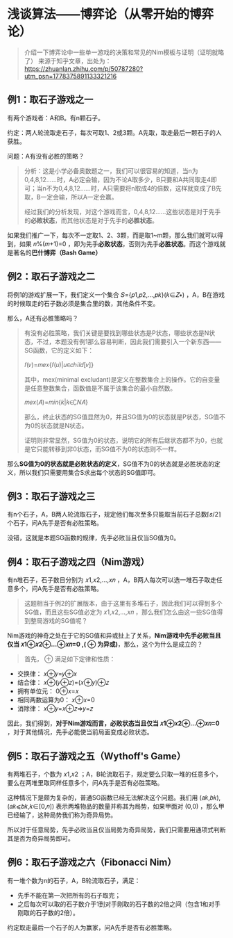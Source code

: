 # 浅谈算法——博弈论（从零开始的博弈论）

> 介绍一下博弈论中一些单一游戏的决策和常见的Nim模板与证明（证明就略了）
来源于知乎文章，出处为：https://zhuanlan.zhihu.com/p/50787280?utm_psn=1778375891133321216


## 例1：取石子游戏之一

有两个游戏者：A和B。有n颗石子。

约定：两人轮流取走石子，每次可取1、2或3颗。A先取，取走最后一颗石子的人获胜。

问题：A有没有必胜的策略？

> 分析：这是小学必备奥数题之一，我们可以很容易的知道，当n为0,4,8,12……时，A必定会输，因为不论A取多少，B只要和A共同取走4即可；当n不为0,4,8,12……时，A只需要将n取成4的倍数，这样就变成了B先取，B一定会输，所以A一定会赢。
>
> 经过我们的分析发现，对这个游戏而言，0,4,8,12……这些状态是对于先手的**必败状态**，而其他状态是对于先手的**必胜状态**。

如果我们推广一下，每次不一定取1、2、3颗，而是取1~m颗，那么我们就可以得到，如果 𝑛%(𝑚+1)=0 ，即为先手**必败状态**，否则为先手**必胜状态**。而这个游戏就是著名的**巴什博弈（Bash Game）**

## 例2：取石子游戏之二

将例1的游戏扩展一下，我们定义一个集合 𝑆={𝑝1,𝑝2,...,𝑝𝑘}(𝑘∈𝑍∗) ，A，B在游戏的时候取走的石子数必须是集合里的数，其他条件不变。

那么，A还有必胜策略吗？

> 有没有必胜策略，我们关键是要找到哪些状态是P状态，哪些状态是N状态，不过，本题没有例1那么容易判断，因此我们需要引入一个新东西——SG函数，它的定义如下：
>
> 𝑓(𝑣)=𝑚𝑒𝑥{𝑓(𝑢)|𝑢∈𝑐ℎ𝑖𝑙𝑑[𝑣]}
>
> 其中，mex(minimal excludant)是定义在整数集合上的操作。它的自变量是任意整数集合，函数值是不属于该集合的最小自然数。
>
> 𝑚𝑒𝑥(𝐴)=𝑚𝑖𝑛{𝑘|𝑘∈∁𝑁𝐴}
>
> 那么，终止状态的SG值显然为0，并且SG值为0的状态就是P状态，SG值不为0的状态就是N状态。
>
> 证明则非常显然，SG值为0的状态，说明它的所有后继状态都不为0，也就是它只能转移到非0状态，而SG值不为0的状态则不一样。

那么**SG值为0的状态就是必败状态的定义**，SG值不为0的状态就是必胜状态的定义，所以我们只需要用集合S求出每个状态的SG值即可。

## 例3：取石子游戏之三

有n个石子，A，B两人轮流取石子，规定他们每次至多只能取当前石子总数⌈𝑠/2⌉ 个石子，问A先手是否有必胜策略。

没错，这就是本题SG函数的规律，先手必败当且仅当SG值为0。

## 例4：取石子游戏之四（Nim游戏）

有n堆石子，石子数目分别为 𝑥1,𝑥2,...,𝑥𝑛 ，A，B两人每次可以选一堆石子取走任意多个，问A先手是否有必胜策略。

> 这题相当于例2的扩展版本，由于这里有多堆石子，因此我们可以得到多个SG值，而且这些SG值必定为 𝑥1,𝑥2,...,𝑥𝑛 ，那么我们怎么由这一些SG值得到整局游戏的SG值呢？

Nim游戏的神奇之处在于它的SG值和异或扯上了关系，**Nim游戏中先手必败当且仅当 𝑥1⊕𝑥2⊕...⊕𝑥𝑛=0 ,( ⊕ 为异或)**，那么，这个为什么是成立的？

> 首先， ⊕ 满足如下定律和性质：

- 交换律： 𝑥⊕𝑦=𝑦⊕𝑥
- 结合律： 𝑥⊕(𝑦⊕𝑧)=(𝑥⊕𝑦)⊕𝑧
- 拥有单位元： 0⊕𝑥=𝑥
- 相同两数运算为0： 𝑥⊕𝑥=0
- 消除律： 𝑥⊕𝑦=𝑥⊕𝑧⇒𝑦=𝑧

因此，我们得到，**对于Nim游戏而言，必败状态当且仅当 𝑥1⊕𝑥2⊕...⊕𝑥𝑛=0** ，对于其他情况，先手必能使当前局面变成必败状态。

## 例5：取石子游戏之五（Wythoff's Game）

有两堆石子，个数为 𝑥1,𝑥2 ；A，B轮流取石子，规定要么只取一堆的任意多个，要么在两堆里取同样任意多个，问A先手是否有必胜策略。

这种情况下是颇为复杂的，普通SG函数已经无法解决这个问题。我们用 (𝑎𝑘,𝑏𝑘),(𝑎𝑘⩽𝑏𝑘,𝑘∈[0,𝑛]) 表示两堆物品的数量并称其为局势，如果甲面对 (0,0) ，那么甲已经输了，这种局势我们称为奇异局势。

所以对于任意局势，先手必败当且仅当局势为奇异局势，我们只需要用通项式判断其是否为奇异局势即可。

## 例6：取石子游戏之六（Fibonacci Nim）

有一堆个数为n的石子，A，B轮流取石子，满足：

- 先手不能在第一次把所有的石子取完；
- 之后每次可以取的石子数介于1到对手刚取的石子数的2倍之间（包含1和对手刚取的石子数的2倍）。

约定取走最后一个石子的人为赢家，问A先手是否有必胜策略。

